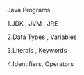 Java Programs



1.JDK , JVM , JRE

2.Data Types , Variables

3.Literals , Keywords

4.Identifiers, Operators

